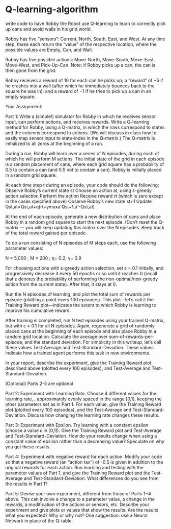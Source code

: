 # Q-learning-algorithm
write code to have Robby the Robot use Q-learning to learn to correctly pick up cans and avoid walls in his grid world.  

Robby has five “sensors”:  Current, North, South, East, and West.   At any time step, these each return the “value” of the respective location, where the possible values are Empty, Can, and Wall.  

Robby has five possible actions:  Move-North, Move-South, Move-East, Move-West, and Pick-Up-Can.    Note:  if Robby picks up a can, the can is then gone from the grid.  

Robby receives a reward of 10 for each can he picks up; a “reward” of −5 if he crashes into a wall (after which he immediately bounces back to the square he was in); and a reward of −1 if he tries to pick up a can in an empty square.  

Your Assignment: 

Part 1:  Write a (simple!) simulator for Robby in which he receives sensor input, can perform actions, and receives rewards.    Write a Q-learning method for Robby, using a Q-matrix, in which the rows correspond to states and the columns correspond to actions.   (We will discuss in class how to easily map sensor input to state-index in the Q-matrix.)  The Q-matrix is initialized to all zeros at the beginning of a run.  

During a run, Robby will learn over a series of N episodes, during each of which he will perform M actions.  The initial state of the grid in each episode is a random placement of cans, where each grid square has a probability of 0.5 to contain a can (and 0.5 not to contain a can).   Robby is initially placed in a random grid square.  

At each time step t during an episode, your code should do the following:
Observe Robby’s current state st
Choose an action at, using ε-greedy action selection
Perform the action
Receive reward rt (which is zero except in the cases specified above)
Observe Robby’s new state st+1
Update Qst,at=Qst,at+η(rt+γmaxa'Qst+1,a'-Qst,at) 

At the end of each episode, generate a new distribution of cans and place Robby in a random grid square to start the next episode.  (Don’t reset the Q-matrix — you will keep updating this matrix over the N episodes.    Keep track of the total reward gained per episode.  

To do a run consisting of N episodes of M steps each, use the following parameter values:

N = 5,000 ; M = 200 ; η= 0.2; γ= 0.9

For choosing actions with ε-greedy action selection, set ε = 0.1 initially, and progressively decrease it every 50 epochs or so until it reaches 0 (recall that ε denotes the probability of performing the non-optimal/non-greedy action from the current state).  After that, it stays at 0.  

Run the N episodes of learning, and plot the total sum of rewards per episode (plotting a point every 100 episodes).  This plot—let’s call it the Training Reward plot—indicates the extent to which Robby is learning to improve his cumulative reward.

After training is completed, run N test episodes using your trained Q-matrix, but with ε = 0.1 for all N episodes.  Again, regenerate a grid of randomly placed cans at the beginning of each episode and also place Robby in a random grid location.  Calculate the average over sum-of-rewards-per-episode, and the standard deviation.  For simplicity in this writeup, let’s call these values Test-Average and Test-Standard-Deviation.  These values indicate how a trained agent performs this task in new environments.    

In your report, describe the experiment, give the Training Reward plot described above (plotted every 100 episodes), and Test-Average and Test-Standard-Deviation.  

(Optional) Parts 2-5 are optional

Part 2:  Experiment with Learning Rate.  Choose 4 different values for the learning rate, , approximately evenly spaced in the range [0,1], keeping the other parameters set as in Part 1.  For each value, give the Training Reward plot (plotted every 100 episodes), and the Test-Average and Test-Standard-Deviation.  Discuss how changing the learning rate changes these results. 

Part 3: Experiment with Epsilon.   Try learning with a constant epsilon (choose a value ε in [0,1]).  Give the Training Reward plot and Test-Average and Test-Standard-Deviation. How do your results change when using a constant value of epsilon rather than a decreasing value?  Speculate on why you get these results.  

Part 4:  Experiment with negative reward for each action.   Modify your code so that a negative reward (an  “action tax”) of -0.5 is given in addition to the original rewards for each action.  Run learning and testing with the parameter values of Part 1, and give the Training Reward plot and the Test-Average and Test-Standard-Deviation.    What differences do you see from the results in Part 1?  

Part 5: Devise your own experiment, different from those of Parts 1−4 above.   This can involve a change to a parameter value, a change in the rewards, a modification of the actions or sensors, etc.    Describe your experiment and give plots or values that show the results.  Are the results what you expected?  Why or why not?  One suggestion: use a Neural Network in place of the Q-table. 
